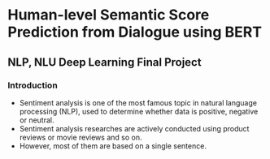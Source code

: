 # Human-level Semantic Score Prediction from Dialogue using BERT
## NLP, NLU Deep Learning Final Project

### Introduction
- Sentiment analysis is one of the most famous topic in natural language processing (NLP), used to determine whether data is positive, negative or neutral.
- Sentiment analysis researches are actively conducted using product reviews or movie reviews and so on.
- However, most of them are based on a single sentence.

